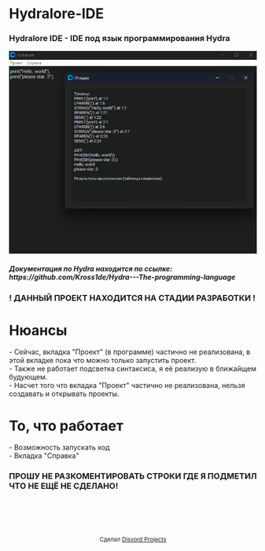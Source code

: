 # Hydralore-IDE
<h3>Hydralore IDE - IDE под язык программирования Hydra</h3>

<img src="https://github.com/Disvord-projects/Hydralore-IDE/blob/main/hydralore_preview.png">
<h5>Документация по Hydra находится по ссылке: https://github.com/Kross1de/Hydra---The-programming-language</h5>

<h3>! ДАННЫЙ ПРОЕКТ НАХОДИТСЯ НА СТАДИИ РАЗРАБОТКИ !</h3>

<h1>Нюансы</h1>
- Сейчас, вкладка "Проект" (в программе) частично не реализована, в этой вкладке пока что можно только запустить проект.
<br>
- Также не работает подсветка синтаксиса, я её реализую в ближайщем будующем.
<br>
- Насчет того что вкладка "Проект" частично не реализована, нельзя создавать и открывать проекты.

<h1>То, что работает</h1>
- Возможность запускать код
<br>
- Вкладка "Справка"

<h3>ПРОШУ НЕ РАЗКОМЕНТИРОВАТЬ СТРОКИ ГДЕ Я ПОДМЕТИЛ ЧТО НЕ ЕЩЁ НЕ СДЕЛАНО!</h3>
<br>
<br>
<br>
<br>
<div align="center">
  <sub>Сделал <a href="https://github.com/Disvord-projects">Disvord Projects</a></sub>
</div>
